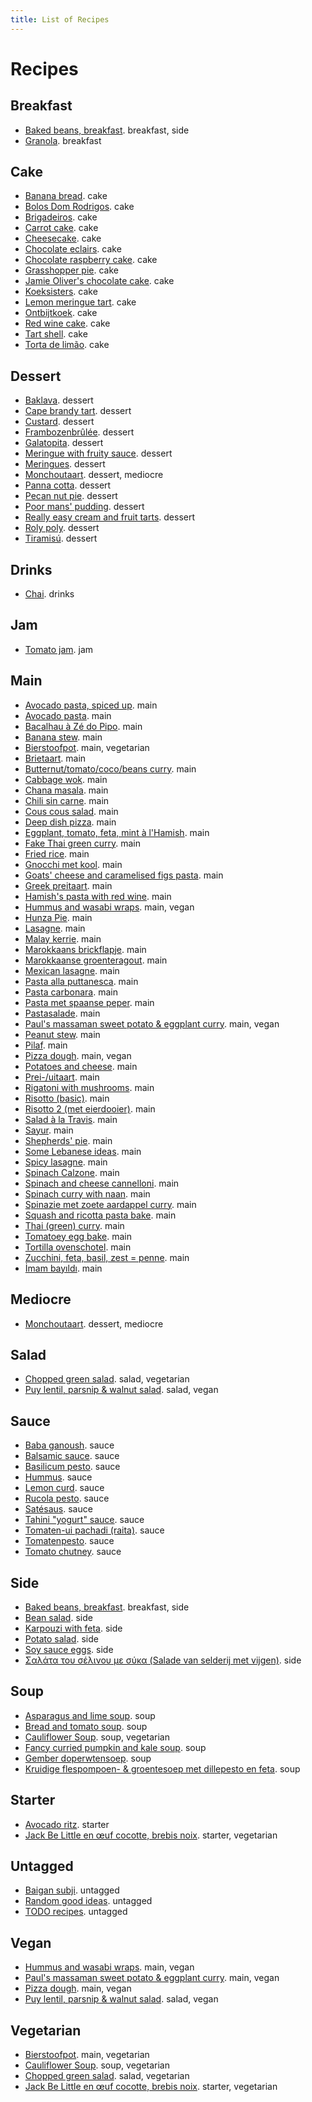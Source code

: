 ```yaml
---
title: List of Recipes
---
```


# Recipes


## Breakfast

* [Baked beans, breakfast](/recipes/breakfast-baked-beans.html). breakfast, side
* [Granola](/recipes/granola.html). breakfast

## Cake

* [Banana bread](/recipes/banana-bread.html). cake
* [Bolos Dom Rodrigos](/recipes/bolos-dom-rodrigos.html). cake
* [Brigadeiros](/recipes/brigadeiros.html). cake
* [Carrot cake](/recipes/carrot-cake.html). cake
* [Cheesecake](/recipes/cheesecake.html). cake
* [Chocolate eclairs](/recipes/chocolate-eclairs.html). cake
* [Chocolate raspberry cake](/recipes/chocolate-raspberry-cake.html). cake
* [Grasshopper pie](/recipes/grasshopper-pie.html). cake
* [Jamie Oliver's chocolate cake](/recipes/jamie-chocolate-cake.html). cake
* [Koeksisters](/recipes/koeksisters.html). cake
* [Lemon meringue tart](/recipes/lemon-meringue-tart.html). cake
* [Ontbijtkoek](/recipes/ontbijtkoek.html). cake
* [Red wine cake](/recipes/red-wine-cake.html). cake
* [Tart shell](/recipes/tart-shell.html). cake
* [Torta de limão](/recipes/torta-de-limao.html). cake

## Dessert

* [Baklava](/recipes/baklava.html). dessert
* [Cape brandy tart](/recipes/cape-brandy-tart.html). dessert
* [Custard](/recipes/custard.html). dessert
* [Frambozenbrûlée](/recipes/frambozen-brulee.html). dessert
* [Galatopita](/recipes/galatopita.html). dessert
* [Meringue with fruity sauce](/recipes/meringue-with-fruity-sauce.html). dessert
* [Meringues](/recipes/meringues.html). dessert
* [Monchoutaart](/recipes/monchoutaart.html). dessert, mediocre
* [Panna cotta](/recipes/panna-cotta.html). dessert
* [Pecan nut pie](/recipes/pecan-nut-pie.html). dessert
* [Poor mans' pudding](/recipes/poor-mans-pudding.html). dessert
* [Really easy cream and fruit tarts](/recipes/really-easy-cream-and-fruit-tarts.html). dessert
* [Roly poly](/recipes/roly-poly.html). dessert
* [Tiramisú](/recipes/tiramisu.html). dessert

## Drinks

* [Chai](/recipes/chai.html). drinks

## Jam

* [Tomato jam](/recipes/tomato-jam.html). jam

## Main

* [Avocado pasta, spiced up](/recipes/avo-pasta-v2.html). main
* [Avocado pasta](/recipes/avocado-pasta.html). main
* [Bacalhau à Zé do Pipo](/recipes/bacalhau-a-ze-do-pipo.html). main
* [Banana stew](/recipes/banana-stew.html). main
* [Bierstoofpot](/recipes/bierstoofpot.html). main, vegetarian
* [Brietaart](/recipes/brietaart.html). main
* [Butternut/tomato/coco/beans curry](/recipes/pumpkin-belotti-curry.html). main
* [Cabbage wok](/recipes/cabbage-wok.html). main
* [Chana masala](/recipes/chana-masala.html). main
* [Chili sin carne](/recipes/chili-sin-carne.html). main
* [Cous cous salad](/recipes/cous-cous-salad.html). main
* [Deep dish pizza](/recipes/deep-dish-pizza.html). main
* [Eggplant, tomato, feta, mint à l'Hamish](/recipes/eggplant-hamish.html). main
* [Fake Thai green curry](/recipes/our-green-curry.html). main
* [Fried rice](/recipes/fried-rice.html). main
* [Gnocchi met kool](/recipes/gnocchi-met-kool.html). main
* [Goats' cheese and caramelised figs pasta](/recipes/goats-cheese-caramelised-figs.html). main
* [Greek preitaart](/recipes/greek-preitaart.html). main
* [Hamish's pasta with red wine](/recipes/hamish-pasta-red-wine.html). main
* [Hummus and wasabi wraps](/recipes/hummus-and-wasabi-wraps.html). main, vegan
* [Hunza Pie](/recipes/hunza-pie.html). main
* [Lasagne](/recipes/lasagne.html). main
* [Malay kerrie](/recipes/malay-kerrie.html). main
* [Marokkaans brickflapje](/recipes/marokkaans-brickflapje.html). main
* [Marokkaanse groenteragout](/recipes/marokkaanse-groenteragout.html). main
* [Mexican lasagne](/recipes/mexican-lasagne.html). main
* [Pasta alla puttanesca](/recipes/pasta-alla-puttanesca.html). main
* [Pasta carbonara](/recipes/carbonara.html). main
* [Pasta met spaanse peper](/recipes/pasta-met-spaanse-peper.html). main
* [Pastasalade](/recipes/pastasalade.html). main
* [Paul's massaman sweet potato & eggplant curry](/recipes/paul-massaman.html). main, vegan
* [Peanut stew](/recipes/peanut-stew.html). main
* [Pilaf](/recipes/pilaf.html). main
* [Pizza dough](/recipes/frenchguycooking-pizzadough.html). main, vegan
* [Potatoes and cheese](/recipes/potatoes-and-cheese.html). main
* [Prei-/uitaart](/recipes/preitaart.html). main
* [Rigatoni with mushrooms](/recipes/rigatoni-with-mushrooms.html). main
* [Risotto (basic)](/recipes/risotto-basic.html). main
* [Risotto 2 (met eierdooier)](/recipes/risotto-2-eierdooier.html). main
* [Salad à la Travis](/recipes/travis-salad.html). main
* [Sayur](/recipes/sayur.html). main
* [Shepherds' pie](/recipes/shepherds-pie.html). main
* [Some Lebanese ideas](/recipes/some-lebanese-ideas.html). main
* [Spicy lasagne](/recipes/spicy-lasagne.html). main
* [Spinach Calzone](/recipes/spinach-calzone.html). main
* [Spinach and cheese cannelloni](/recipes/spinach-and-cheese-cannelloni.html). main
* [Spinach curry with naan](/recipes/spinach-curry-with-naan.html). main
* [Spinazie met zoete aardappel curry](/recipes/spinazie-met-zoete-aardappel-curry.html). main
* [Squash and ricotta pasta bake](/recipes/squash-and-ricotta-pasta-bake.html). main
* [Thai (green) curry](/recipes/thai-curry-a-la-ruby.html). main
* [Tomatoey egg bake](/recipes/tomatoey-egg-bake.html). main
* [Tortilla ovenschotel](/recipes/tortilla-ovenschotel.html). main
* [Zucchini, feta, basil, zest = penne](/recipes/zucchini-soup-pasta.html). main
* [İmam bayıldı](/recipes/imam-bayildi.html). main

## Mediocre

* [Monchoutaart](/recipes/monchoutaart.html). dessert, mediocre

## Salad

* [Chopped green salad](/recipes/chopped-green-salad.html). salad, vegetarian
* [Puy lentil, parsnip & walnut salad](/recipes/puy-lentil-salad.html). salad, vegan

## Sauce

* [Baba ganoush](/recipes/baba-ganoush.html). sauce
* [Balsamic sauce](/recipes/balsamic-sauce.html). sauce
* [Basilicum pesto](/recipes/basilicum-pesto.html). sauce
* [Hummus](/recipes/hummus.html). sauce
* [Lemon curd](/recipes/lemon-curd.html). sauce
* [Rucola pesto](/recipes/rucola-pesto.html). sauce
* [Satésaus](/recipes/satesaus.html). sauce
* [Tahini "yogurt" sauce](/recipes/tahini-sauce.html). sauce
* [Tomaten-ui pachadi (raita)](/recipes/tomaten-ui-pachadi-raita.html). sauce
* [Tomatenpesto](/recipes/tomatenpesto.html). sauce
* [Tomato chutney](/recipes/tomato-chutney.html). sauce

## Side

* [Baked beans, breakfast](/recipes/breakfast-baked-beans.html). breakfast, side
* [Bean salad](/recipes/bean-salad.html). side
* [Karpouzi with feta](/recipes/karpouzi-with-feta.html). side
* [Potato salad](/recipes/potato-salad.html). side
* [Soy sauce eggs](/recipes/soy-eggs.html). side
* [Σαλάτα του σέλινου με σύκα (Salade van selderij met vijgen)](/recipes/greek-salata-celery-figs.html). side

## Soup

* [Asparagus and lime soup](/recipes/asparagus-lime-soup.html). soup
* [Bread and tomato soup](/recipes/bread-tomato-soup.html). soup
* [Cauliflower Soup](/recipes/cauliflower-soup.html). soup, vegetarian
* [Fancy curried pumpkin and kale soup](/recipes/fancy-pumpkin-soup.html). soup
* [Gember doperwtensoep](/recipes/gember-doperwtensoep.html). soup
* [Kruidige flespompoen- & groentesoep met dillepesto en feta](/recipes/kruidige-groentesoep.html). soup

## Starter

* [Avocado ritz](/recipes/avocado-ritz.html). starter
* [Jack Be Little en œuf cocotte, brebis noix](/recipes/jack-be-little.html). starter, vegetarian

## Untagged

* [Baigan subji](/recipes/baigan-subji.html). untagged
* [Random good ideas](/recipes/random-good-ideas.html). untagged
* [TODO recipes](/recipes/todo-recipes.html). untagged

## Vegan

* [Hummus and wasabi wraps](/recipes/hummus-and-wasabi-wraps.html). main, vegan
* [Paul's massaman sweet potato & eggplant curry](/recipes/paul-massaman.html). main, vegan
* [Pizza dough](/recipes/frenchguycooking-pizzadough.html). main, vegan
* [Puy lentil, parsnip & walnut salad](/recipes/puy-lentil-salad.html). salad, vegan

## Vegetarian

* [Bierstoofpot](/recipes/bierstoofpot.html). main, vegetarian
* [Cauliflower Soup](/recipes/cauliflower-soup.html). soup, vegetarian
* [Chopped green salad](/recipes/chopped-green-salad.html). salad, vegetarian
* [Jack Be Little en œuf cocotte, brebis noix](/recipes/jack-be-little.html). starter, vegetarian
